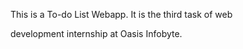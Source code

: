 This is a To-do List Webapp. 
It is the third task of web

development internship 
at Oasis Infobyte.
